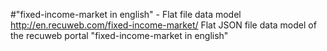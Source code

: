 #"fixed-income-market in english" - Flat file data model
http://en.recuweb.com/fixed-income-market/
Flat JSON file data model of the recuweb portal "fixed-income-market in english"

